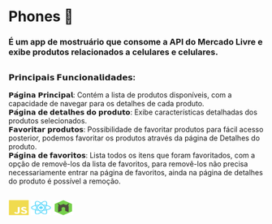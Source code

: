 ﻿# Phones 📱

### É um app de mostruário que consome a API do Mercado Livre e exibe produtos relacionados a celulares e celulares. 
## 
### 𝗣𝗿𝗶𝗻𝗰𝗶𝗽𝗮𝗶𝘀 𝗙𝘂𝗻𝗰𝗶𝗼𝗻𝗮𝗹𝗶𝗱𝗮𝗱𝗲𝘀:
 
𝗣𝗮́𝗴𝗶𝗻𝗮 𝗣𝗿𝗶𝗻𝗰𝗶𝗽𝗮𝗹: Contém a lista de produtos disponíveis, com a capacidade de navegar para os detalhes de cada produto.<br/>
𝗣𝗮́𝗴𝗶𝗻𝗮 𝗱𝗲 𝗱𝗲𝘁𝗮𝗹𝗵𝗲𝘀 𝗱𝗼 𝗽𝗿𝗼𝗱𝘂𝘁𝗼: Exibe características detalhadas dos produtos selecionados.<br/>
𝗙𝗮𝘃𝗼𝗿𝗶𝘁𝗮𝗿 𝗽𝗿𝗼𝗱𝘂𝘁𝗼𝘀: Possibilidade de favoritar produtos para fácil acesso posterior, podemos favoritar os produtos através da página de Detalhes do produto.<br/>
𝗣𝗮́𝗴𝗶𝗻𝗮 𝗱𝗲 𝗳𝗮𝘃𝗼𝗿𝗶𝘁𝗼𝘀: Lista todos os itens que foram favoritados, com a opção de removê-los da lista de favoritos, para removê-los não precisa necessariamente entrar na página de favoritos, ainda na página de detalhes do produto é possível a remoção.


## 
<div>
  <img align="center" alt="Rafa-Js" height="30" width="40" src="https://raw.githubusercontent.com/devicons/devicon/master/icons/javascript/javascript-plain.svg">
  <img align="center" alt="Rafa-React" height="30" width="40" src="https://raw.githubusercontent.com/devicons/devicon/master/icons/react/react-original.svg">
  <img align="center" alt="Rafa-React" height="30" width="40" src="https://github.com/devicons/devicon/blob/master/icons/nodemon/nodemon-original.svg">
 
</div>

